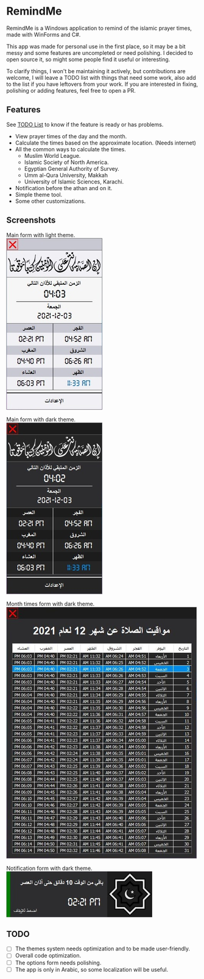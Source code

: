 # RemindMe
RemindMe is a Windows application to remind of the islamic prayer times, made with WinForms and C#.

This app was made for personal use in the first place, so it may be a bit messy and some features are uncompleted or need polishing.
I decided to open source it, so might some people find it useful or interesting.

To clarify things, I won't be maintaining it actively, but contributions are welcome, I will leave a TODO list with things that need some work, also add to the list if you have leftovers from your work.
If you are interested in fixing, polishing or adding features, feel free to open a PR.

## Features
See [TODO List](#TODO) to know if the feature is ready or has problems.

- View prayer times of the day and the month.
- Calculate the times based on the approximate location. (Needs internet)
- All the common ways to calculate the times.
  - Muslim World League.
  - Islamic Society of North America.
  - Egyptian General Authority of Survey.
  - Umm al-Qura University, Makkah
  - University of Islamic Sciences, Karachi.
- Notification before the athan and on it.
- Simple theme tool.
- Some other customizations.

## Screenshots
Main form with light theme.<br/>
![Light](/Screenshots/Light.jpg)

Main form with dark theme.<br/>
![Dark](/Screenshots/Dark.jpg)

Month times form with dark theme.<br/>
![Month](/Screenshots/Month.jpg)

Notification form with dark theme.<br/>
![Notification](/Screenshots/Notification.jpg)

## TODO
- [ ] The themes system needs optimization and to be made user-friendly.
- [ ] Overall code optimization.
- [ ] The options form needs polishing.
- [ ] The app is only in Arabic, so some localization will be useful.
